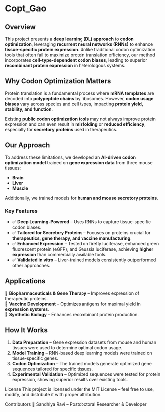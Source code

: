 # Copt_Gao

## **Overview**
This project presents a **deep learning (DL) approach** to **codon optimization**, leveraging **recurrent neural networks (RNNs)** to enhance **tissue-specific protein expression**. Unlike traditional codon optimization tools that often fail to maximize protein translation efficiency, our method incorporates **cell-type-dependent codon biases**, leading to superior **recombinant protein expression** in heterologous systems.

## **Why Codon Optimization Matters**
Protein translation is a fundamental process where **mRNA templates** are decoded into **polypeptide chains** by ribosomes. However, **codon usage biases** vary across species and cell types, impacting **protein yield, stability, and function**. 

Existing **public codon optimization tools** may not always improve protein expression and can even result in **misfolding** or **reduced efficiency**, especially for **secretory proteins** used in therapeutics.

## **Our Approach**
To address these limitations, we developed an **AI-driven codon optimization model** trained on **gene expression data** from three mouse tissues:

- **Brain**
- **Liver**
- **Muscle**

Additionally, we trained models for **human and mouse secretory proteins**.

### **Key Features**
- ✅ **Deep Learning-Powered** – Uses RNNs to capture tissue-specific codon biases.
- ✅ **Tailored for Secretory Proteins** – Focuses on proteins crucial for **therapeutics, gene therapy, and vaccine manufacturing**.
- ✅ **Enhanced Expression** – Tested on firefly luciferase, enhanced green fluorescent protein (eGFP), and Gaussia luciferase, achieving **higher expression** than commercially available tools.
- ✅ **Validated in vitro** – Liver-trained models consistently outperformed other approaches.

## **Applications**
🚀 **Biopharmaceuticals & Gene Therapy** – Improves expression of therapeutic proteins.  
🦠 **Vaccine Development** – Optimizes antigens for maximal yield in **expression systems**.  
🔬 **Synthetic Biology** – Enhances recombinant protein production.  

## **How It Works**
1. **Data Preparation** – Gene expression datasets from mouse and human tissues were used to determine optimal codon usage.
2. **Model Training** – RNN-based deep learning models were trained on tissue-specific genes.
3. **Codon Optimization** – The trained models generate optimized gene sequences tailored for specific tissues.
4. **Experimental Validation** – Optimized sequences were tested for protein expression, showing superior results over existing tools.


License
This project is licensed under the MIT License – feel free to use, modify, and distribute it with proper attribution.

Contributors
👤 Sandhiya Ravi – Postdoctoral Researcher & Developer

